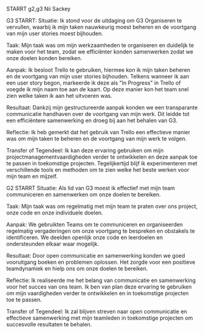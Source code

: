 STARRT g2,g3 Nii Sackey

G3 STARRT:
Situatie: Ik stond voor de uitdaging om G3 Organiseren te vervullen, waarbij ik mijn taken nauwkeurig moest beheren en de voortgang van mijn user stories moest bijhouden.

Taak: Mijn taak was om mijn werkzaamheden te organiseren en duidelijk te maken voor het team, zodat we efficiënter konden samenwerken zodat we onze doelen konden bereiken.

Aanpak: Ik besloot Trello te gebruiken, hiermee kon ik mijn taken beheren en de voortgang van mijn user stories bijhouden. Telkens wanneer ik aan een user story begon, markeerde ik deze als "In Progress" in Trello of voegde ik mijn naam toe aan de kaart. Op deze manier kon het team snel zien welke taken ik aan het uitvoeren was.

Resultaat: Dankzij mijn gestructureerde aanpak konden we een transparante communicatie handhaven over de voortgang van mijn werk. Dit leidde tot een efficiëntere samenwerking en droeg bij aan het behalen van G3.

Reflectie: Ik heb gemerkt dat het gebruik van Trello een effectieve manier was om mijn taken te beheren en de voortgang van mijn werk te volgen.

Transfer of Tegendeel: Ik kan deze ervaring gebruiken om mijn projectmanagementvaardigheden verder te ontwikkelen en deze aanpak toe te passen in toekomstige projecten. Tegelijkertijd blijf ik experimenteren met verschillende tools en methoden om te zien welke het beste werken voor mijn team en mijzelf.

G2 STARRT
Situatie: Als lid van G3 moest ik effectief met mijn team communiceren en samenwerken om onze doelen te bereiken.

Taak: Mijn taak was om regelmatig met mijn team te praten over ons project, onze code en onze individuele doelen.

Aanpak: We gebruikten Teams om te communiceren en organiseerden regelmatig vergaderingen om onze voortgang te bespreken en obstakels te identificeren. We deelden openlijk onze code en leerdoelen en ondersteunden elkaar waar mogelijk.

Resultaat: Door open communicatie en samenwerking konden we goed vooruitgang boeken en problemen oplossen. Het zorgde voor een positieve teamdynamiek en hielp ons om onze doelen te bereiken.

Reflectie: Ik realiseerde me het belang van communicatie en samenwerking voor het succes van ons team. Ik ben van plan deze ervaring te gebruiken om mijn vaardigheden verder te ontwikkelen en in toekomstige projecten toe te passen.

Transfer of Tegendeel: Ik zal blijven streven naar open communicatie en effectieve samenwerking met mijn teamleden in toekomstige projecten om succesvolle resultaten te behalen.
